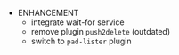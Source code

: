 - ENHANCEMENT
  - integrate wait-for service
  - remove plugin `push2delete` (outdated)
  - switch to `pad-lister` plugin
